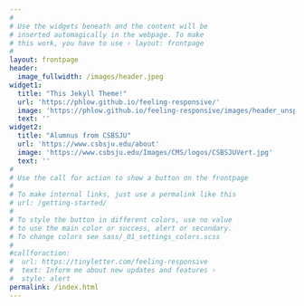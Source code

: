 ```yaml
---
#
# Use the widgets beneath and the content will be
# inserted automagically in the webpage. To make
# this work, you have to use › layout: frontpage
#
layout: frontpage
header:
  image_fullwidth: /images/header.jpeg
widget1:
  title: "This Jekyll Theme!"
  url: 'https://phlow.github.io/feeling-responsive/'
  image: 'https://phlow.github.io/feeling-responsive/images/header_unsplash_12.jpg'
  text: ''
widget2:
  title: "Alumnus from CSBSJU"
  url: 'https://www.csbsju.edu/about'
  image: 'https://www.csbsju.edu/Images/CMS/logos/CSBSJUVert.jpg'
  text: ''
#
# Use the call for action to show a button on the frontpage
#
# To make internal links, just use a permalink like this
# url: /getting-started/
#
# To style the button in different colors, use no value
# to use the main color or success, alert or secondary.
# To change colors see sass/_01_settings_colors.scss
#
#callforaction:
#  url: https://tinyletter.com/feeling-responsive
#  text: Inform me about new updates and features ›
#  style: alert
permalink: /index.html
---
```

